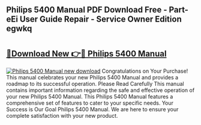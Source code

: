 ## Philips 5400 Manual PDF Download Free - Part-eEi User Guide Repair - Service Owner Edition egwkq

# <h2><a href="http://cf26806.oget.top/?id=Philips+5400+Manual">🔗Download New 👉🔴 Philips 5400 Manual</a></h2>

[![Philips 5400 Manual new download](https://i.imgur.com/5g1atiW.png)](http://cf26806.oget.top/?id=Philips+5400+Manual)
Congratulations on Your Purchase! This manual celebrates your new Philips 5400 Manual and provides a roadmap to its successful operation. Please Read Carefully This manual contains important information regarding the safe and effective operation of your new Philips 5400 Manual. This Philips 5400 Manual features a comprehensive set of features to cater to your specific needs. Your Success is Our Goal Philips 5400 Manual. We are here to ensure your complete satisfaction with your new product.
